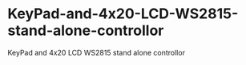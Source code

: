 # KeyPad-and-4x20-LCD-WS2815-stand-alone-controllor
KeyPad and 4x20 LCD WS2815 stand alone controllor
